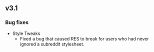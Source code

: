 ## v3.1

### Bug fixes

- Style Tweaks
	- Fixed a bug that caused RES to break for users who had never ignored a subreddit stylesheet.
